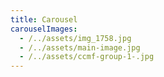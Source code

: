 ```yaml
---
title: Carousel
carouselImages:
  - /../assets/img_1758.jpg
  - /../assets/main-image.jpg
  - /../assets/ccmf-group-1-.jpg
---
```


